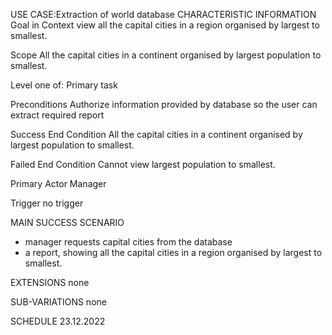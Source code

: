 USE CASE:Extraction of world database
CHARACTERISTIC INFORMATION
Goal in Context
view all the capital cities in a region organised by largest to smallest.

Scope
All the capital cities in a continent organised by largest population to smallest.

Level
one of: Primary task

Preconditions
Authorize information provided by database so the user can extract required report

Success End Condition
All the capital cities in a continent organised by largest population to smallest.

Failed End Condition
Cannot view largest population to smallest.

Primary Actor
Manager

Trigger
no trigger

MAIN SUCCESS SCENARIO
- manager requests capital cities from the database
- a report, showing all the capital cities in a region organised by largest to smallest.

EXTENSIONS
none

SUB-VARIATIONS
none


SCHEDULE
23.12.2022
